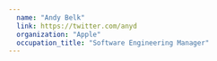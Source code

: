```yaml
---
  name: "Andy Belk"
  link: https://twitter.com/anyd
  organization: "Apple"
  occupation_title: "Software Engineering Manager"
---
```

